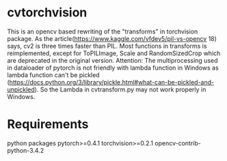 # cvtorchvision
This is an opencv based rewriting of the "transforms" in torchvision package.
As the article(https://www.kaggle.com/vfdev5/pil-vs-opencv 18) says, cv2 is three times faster than PIL.
Most functions in transforms is reimplemented, except for ToPILImage, Scale and RandomSizedCrop which are deprecated in the original version.
Attention: The multiprocessing used in dataloader of pytorch is not friendly with lambda function in Windows as lambda function can't be pickled (https://docs.python.org/3/library/pickle.html#what-can-be-pickled-and-unpickled).
So the Lambda in cvtransform.py may not work properly in Windows.

# Requirements
python packages
pytorch>=0.4.1
torchvision>=0.2.1
opencv-contrib-python-3.4.2
